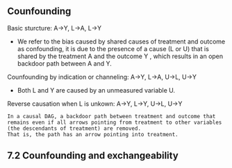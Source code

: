 ## Counfounding
Basic sturcture: A->Y, L->A, L->Y
- We refer to the bias caused by shared causes of treatment and outcome as confounding, it is due to the presence of a cause (L or U) that is shared by the treatment A and the outcome Y , which results in an open backdoor path between A and Y.

Counfounding by indication or channeling: A->Y, L->A, U->L, U->Y
- Both L and Y are caused by an unmeasured variable U.

Reverse causation when L is unkown: A->Y, L->Y, U->L, U->Y



```
In a causal DAG, a backdoor path between treatment and outcome that remains even if all arrows pointing from treatment to other variables (the descendants of treatment) are removed. 
That is, the path has an arrow pointing into treatment.
```

## 7.2 Counfounding and exchangeability

